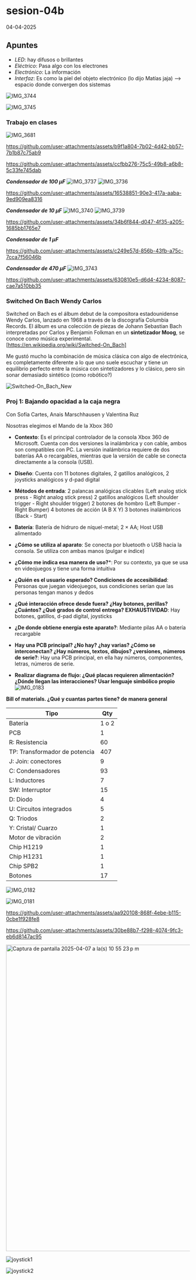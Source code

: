 # sesion-04b

04-04-2025

## Apuntes

* _LED_: hay difusos o brillantes
* _Eléctrico_: Pasa algo con los electrones
* _Electrónico_: La información
* _Interfaz_: Es como la piel del objeto electrónico (lo dijo Matías jaja) --> espacio donde convergen dos sistemas

![IMG_3744](https://github.com/user-attachments/assets/efade47e-dcd9-4b60-89cb-314bb4f0929b)

![IMG_3745](https://github.com/user-attachments/assets/e8db375f-37d8-45ca-85d0-c8c071771f49)

### Trabajo en clases

![IMG_3681](https://github.com/user-attachments/assets/317a758d-5f8a-46c2-ad7f-a0554320d75e)

<https://github.com/user-attachments/assets/b9f1a804-7b02-4d42-bb57-7b1b87c75ab9>

<https://github.com/user-attachments/assets/ccfbb276-75c5-49b8-a6b8-5c33fe745dab>

_**Condensador de 100 µF**_
![IMG_3737](https://github.com/user-attachments/assets/b9f54da5-9dbe-48d1-bba0-ad18d879877c)
![IMG_3736](https://github.com/user-attachments/assets/4ee532d4-f85b-4fde-9957-cf3a65042953)

<https://github.com/user-attachments/assets/16538851-90e3-417a-aaba-9ed909ea8316>

_**Condensador de 10 µF**_
![IMG_3740](https://github.com/user-attachments/assets/84043e09-1b78-4687-9bf5-8c2b5067b1c0)
![IMG_3739](https://github.com/user-attachments/assets/7a8768f3-991a-4756-a234-2cef34ffac19)

<https://github.com/user-attachments/assets/34b6f844-d047-4f35-a205-1685bb1765e7>

_**Condensador de 1 µF**_

<https://github.com/user-attachments/assets/c249e57d-856b-43fb-a75c-7cca7f56046b>

_**Condensador de 470 µF**_
![IMG_3743](https://github.com/user-attachments/assets/d5eeeda5-6fdb-47fc-9aa7-c23a063d9135)

<https://github.com/user-attachments/assets/630810e5-d6d4-4234-8087-cae7a510bb35>

### Switched On Bach Wendy Carlos

Switched on Bach es el álbum debut de la compositora estadounidense Wendy Carlos, lanzado en 1968 a través de la discografía Columbia Records. El álbum es una colección de piezas de Johann Sebastian Bach interpretadas por Carlos y Benjamin Folkman en un **sintetizador Moog**, se conoce como música experimental. [https://en.wikipedia.org/wiki/Switched-On_Bach]

Me gustó mucho la combinación de música clásica con algo de electrónica, es completamente diferente a lo que uno suele escuchar y tiene un equilibrio perfecto entre la música con sintetizadores y lo clásico, pero sin sonar demasiado sintético (como robótico?)

![Switched-On_Bach_New](https://github.com/user-attachments/assets/069dddca-3948-477b-b736-7f7615f36be1)

### Proj 1: Bajando opacidad a la caja negra

Con Sofía Cartes, Anais Marschhausen y Valentina Ruz

Nosotras elegimos el Mando de la Xbox 360

* **Contexto**: Es el principal controlador de la consola Xbox 360 de Microsoft. Cuenta con dos versiones la inalámbrica y con cable, ambos son compatibles con PC. La versión inalámbrica requiere de dos baterías AA o recargables, mientras que la versión de cable se conecta directamente a la consola (USB).
* **Diseño**: Cuenta con 11 botones digitales, 2 gatillos analógicos, 2 joysticks analógicos y d-pad digital
* **Métodos de entrada**: 2 palancas analógicas clicables (Left analog stick press - Right analog stick press) 2 gatillos analógicos (Left shoulder trigger - Right shoulder trigger) 2 botones de hombro (Left Bumper - Right Bumper) 4 botones de acción (A B X Y) 3 botones inalámbricos (Back - Start)
* **Batería**: Batería de hidruro de níquel-metal; 2 × AA; Host USB alimentado

* **¿Cómo se utiliza al aparato**: Se conecta por bluetooth o USB hacia la consola. Se utiliza con ambas manos (pulgar e índice)
* **¿Cómo me indica esa manera de uso?***: Por su contexto, ya que se usa en videojuegos y tiene una forma intuitiva
* **¿Quién es el usuario esperado? Condiciones de accesibilidad**: Personas que juegan videojuegos, sus condiciones serían que las personas tengan manos y dedos
* **¿Qué interacción ofrece desde fuera? ¿Hay botones, perillas? ¿Cuántos? ¿Qué grados de control entrega? EXHAUSTIVIDAD**: Hay botones, gatillos, d-pad digital, joysticks
* **¿De donde obtiene energía este aparato?**: Mediante pilas AA o batería recargable
* **Hay una PCB principal? ¿No hay? ¿hay varias? ¿Cómo se interconectan?  ¿Hay números, textos, dibujos? ¿versiones, números de serie?**: Hay una PCB principal, en ella hay números, componentes, letras, números de serie.
* **Realizar diagrama de flujo: ¿Qué placas requieren alimentación? ¿Dónde llegan las interacciones? Usar lenguaje simbólico propio**
![IMG_0183](https://github.com/user-attachments/assets/5c024cbd-562f-41df-be4e-841a3cfa9e66)

**Bill of materials. ¿Qué y cuantas partes tiene? de manera general**

| Tipo | Qty |
|-----------------|--------|
| Batería | 1 o 2 |
| PCB | 1 |
| R: Resistencia | 60 |
| TP: Transformador de potencia | 407 |
| J: Join: conectores | 9|
| C: Condensadores | 93 |
| L: Inductores | 7 |
| SW: Interruptor | 15 |
| D: Diodo | 4 |
| U: Circuitos integrados | 5 |
| Q: Triodos | 2 |
| Y: Cristal/ Cuarzo | 1 |
| Motor de vibración | 2 |
| Chip H1219 | 1 |
| Chip H1231 | 1 |
| Chip SPB2 | 1 |
| Botones | 17 |

![IMG_0182](https://github.com/user-attachments/assets/9482a2a1-1d72-4963-b2b8-ddca9542ecda)

![IMG_0181](https://github.com/user-attachments/assets/7a722fbb-e49d-4013-9950-73e1bb3e83ce)

<https://github.com/user-attachments/assets/aa920108-868f-4ebe-b115-0cbe1f928fe8>

<https://github.com/user-attachments/assets/30be88b7-f298-4074-9fc3-eb6d8147ac95>

<img width="837" alt="Captura de pantalla 2025-04-07 a la(s) 10 55 23 p m" src="https://github.com/user-attachments/assets/d56ae16d-f2eb-4dc8-9cc6-e32a10aedc9e" />

![joystick1](https://github.com/user-attachments/assets/ae09650b-9134-46c1-8dbe-4ffe13be6003)

![joystick2](https://github.com/user-attachments/assets/bd7f9dd8-f0ea-4d1a-84e2-0c7753020e22)
